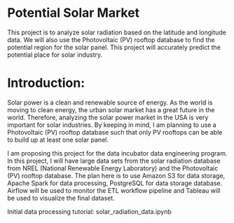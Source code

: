 # Potential Solar Market
This project is to analyze solar radiation based on the latitude and longitude data. We will also use the Photovoltaic (PV) rooftop database to find the potential region for the solar panel. This project will accurately predict the potential place for solar industry.

# Introduction: 
Solar power is a clean and  renewable source of energy. As the world is moving to clean energy, the urban solar market has a great future in the world.
Therefore, analyzing the solar power market in the USA is very important for solar industries. By keeping in mind, I am planning to use a  Photovoltaic (PV) rooftop database such that only PV rooftops can be able to build up at least one solar panel.


I am proposing this project for the data incubator data engineering program. In this project, I will have large data sets from the solar radiation database from NREL (National Renewable Energy Laboratory) and the Photovoltaic (PV) rooftop database. The plan here is to use Amazon S3 for data storage, Apache Spark for data processing, PostgreSQL for data storage database.  Airflow will be used to monitor the ETL workflow pipeline and Tableau will be used to visualize the final dataset.


Initial data processing tutorial: solar_radiation_data.ipynb
